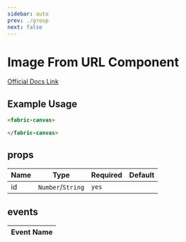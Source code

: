 ```yaml
---
sidebar: auto
prev: ./group
next: false
---
```


# Image From URL Component
[Official Docs Link](http://fabricjs.com/docs/fabric.Image.html)

## Example Usage
```html
<fabric-canvas>

</fabric-canvas>
```

## props
| Name | Type               | Required | Default |
| ---- | ------------------ | -------- | ------- |
| id | `Number`/`String` | `yes` | |

## events
| Event Name|
|-----------|